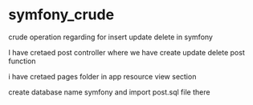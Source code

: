 # symfony_crude
crude operation regarding for insert update delete in symfony



  I have cretaed post controller where we have create update delete post function
  
  i have cretaed pages folder in app resource view section
  
  create database name symfony and import post.sql file there
